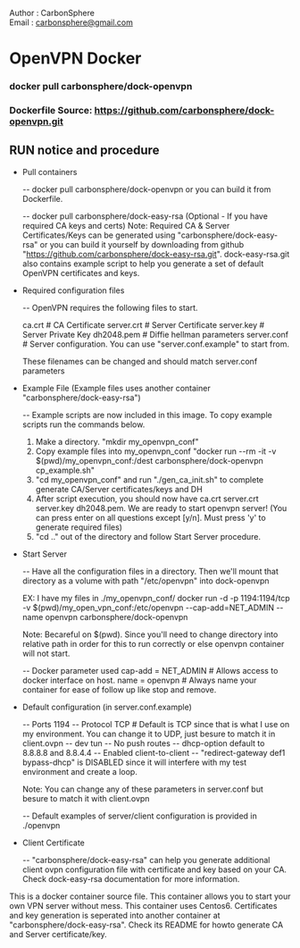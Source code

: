 Author  : CarbonSphere <br>
Email   : carbonsphere@gmail.com<br>

# OpenVPN Docker

### docker pull carbonsphere/dock-openvpn
### Dockerfile Source: https://github.com/carbonsphere/dock-openvpn.git

## RUN notice and procedure

  - Pull containers

    -- docker pull carbonsphere/dock-openvpn or you can build it from Dockerfile.

    -- docker pull carbonsphere/dock-easy-rsa (Optional - If you have required CA keys and certs)
      Note: Required CA & Server Certificates/Keys can be generated using "carbonsphere/dock-easy-rsa" or you can build it yourself by downloading from github "https://github.com/carbonsphere/dock-easy-rsa.git".
      dock-easy-rsa.git also contains example script to help you generate a set of default OpenVPN certificates and keys.

  - Required configuration files

    -- OpenVPN requires the following files to start.

      ca.crt        # CA Certificate
      server.crt    # Server Certificate
      server.key    # Server Private Key
      dh2048.pem    # Diffie hellman parameters
      server.conf   # Server configuration.  You can use "server.conf.example" to start from.

      These filenames can be changed and should match server.conf parameters

  - Example File (Example files uses another container "carbonsphere/dock-easy-rsa")

    -- Example scripts are now included in this image. To copy example scripts run the commands below.
      1. Make a directory.  "mkdir my_openvpn_conf"
      2. Copy example files into my_openvpn_conf "docker run --rm -it -v $(pwd)/my_openvpn_conf:/dest carbonsphere/dock-openvpn cp_example.sh"
      3. "cd my_openvpn_conf" and run "./gen_ca_init.sh" to complete generate CA/Server certificates/keys and DH
      4. After script execution, you should now have ca.crt server.crt server.key dh2048.pem. We are ready to start openvpn server! (You can press enter on all questions except [y/n]. Must press 'y' to generate required files)
      5. "cd .." out of the directory and follow Start Server procedure. 

  - Start Server

    -- Have all the configuration files in a directory. Then we'll mount that directory as a volume with path "/etc/openvpn" into dock-openvpn

    EX:  I have my files in ./my_openvpn_conf/
      docker run -d -p 1194:1194/tcp -v $(pwd)/my_open_vpn_conf:/etc/openvpn --cap-add=NET_ADMIN --name openvpn carbonsphere/dock-openvpn

      Note: Becareful on $(pwd). Since you'll need to change directory into relative path in order for this to run correctly or else openvpn container will not start.

    -- Docker parameter used
      cap-add = NET_ADMIN # Allows access to docker interface on host.
      name = openvpn      # Always name your container for ease of follow up like stop and remove.

  - Default configuration (in server.conf.example)

    -- Ports 1194
    -- Protocol TCP  # Default is TCP since that is what I use on my environment. You can change it to UDP, just besure to match it in client.ovpn
    -- dev tun
    -- No push routes 
    -- dhcp-option default to 8.8.8.8 and 8.8.4.4
    -- Enabled client-to-client
    -- "redirect-gateway def1 bypass-dhcp" is DISABLED since it will interfere with my test environment and create a loop. 

    Note: You can change any of these parameters in server.conf but besure to match it with client.ovpn

    -- Default examples of server/client configuration is provided in ./openvpn

  - Client Certificate

    -- "carbonsphere/dock-easy-rsa" can help you generate additional client ovpn configuration file with certificate and key based on your CA. Check dock-easy-rsa documentation for more information. 


This is a docker container source file. This container allows you to start your own VPN server without mess. This container uses Centos6. Certificates and key generation is seperated into another container at "carbonsphere/dock-easy-rsa". Check its README for howto generate CA and Server certificate/key.
